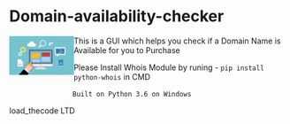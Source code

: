 # Domain-availability-checker
 <img src='domain_bg.png' height=70px align=left> This is a GUI which helps you check if a Domain Name is Available for you to Purchase 
 
Please Install Whois Module by runing - `pip install python-whois` in CMD 
   
                    Built on Python 3.6 on Windows

load_thecode LTD

